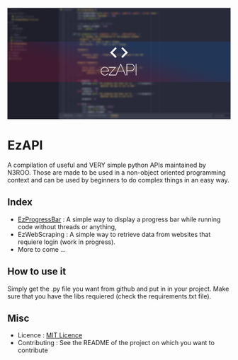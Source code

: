 ![EzAPI](images/EzAPI.png)

# EzAPI
A compilation of useful and VERY simple python APIs maintained by N3ROO. Those are made to be used in a non-object oriented programming context and can be used by beginners to do complex things in an easy way.

## Index
- [EzProgressBar](EzProgressBar/README.md) : A simple way to display a progress bar while running code without threads or anything,
- EzWebScraping : A simple way to retrieve data from websites that requiere login (work in progress).
- More to come ...

## How to use it

Simply get the .py file you want from github and put in in your project. Make sure that you have the libs requiered (check the requirements.txt file).

## Misc

- Licence : [MIT Licence](LICENSE)
- Contributing : See the README of the project on which you want to contribute